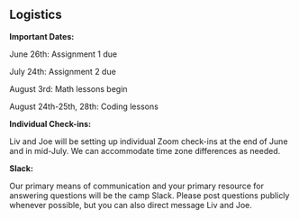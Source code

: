 ## Logistics

**Important Dates:**

June 26th: Assignment 1 due

July 24th: Assignment 2 due

August 3rd: Math lessons begin

August 24th-25th, 28th: Coding lessons

**Individual Check-ins:**

Liv and Joe will be setting up individual Zoom check-ins at the end of June and in mid-July. We can accommodate time zone differences as needed.

**Slack:**

Our primary means of communication and your primary resource for answering questions will be the camp Slack. Please post questions publicly whenever possible, but you can also direct message Liv and Joe.
